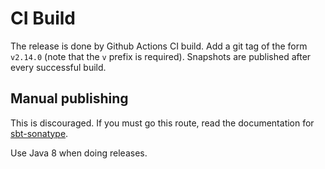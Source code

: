 # CI Build

The release is done by Github Actions CI build. Add a git tag of the form `v2.14.0` (note that the `v` prefix is required).
Snapshots are published after every successful build.

## Manual publishing

This is discouraged. If you must go this route, read the documentation for [sbt-sonatype](https://github.com/xerial/sbt-sonatype).

Use Java 8 when doing releases.
